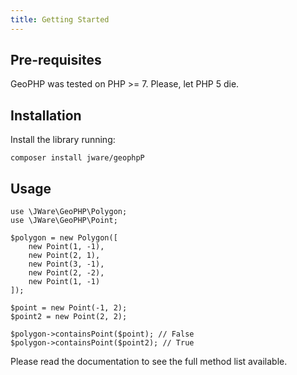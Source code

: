 ```yaml
---
title: Getting Started
---
```


## Pre-requisites

GeoPHP was tested on PHP >= 7. Please, let PHP 5 die.

## Installation

Install the library running:

`composer install jware/geophpP`

## Usage

```
use \JWare\GeoPHP\Polygon;
use \JWare\GeoPHP\Point;

$polygon = new Polygon([
    new Point(1, -1),
    new Point(2, 1),
    new Point(3, -1),
    new Point(2, -2),
    new Point(1, -1)
]);

$point = new Point(-1, 2);
$point2 = new Point(2, 2);

$polygon->containsPoint($point); // False
$polygon->containsPoint($point2); // True
```

Please read the documentation to see the full method list available.